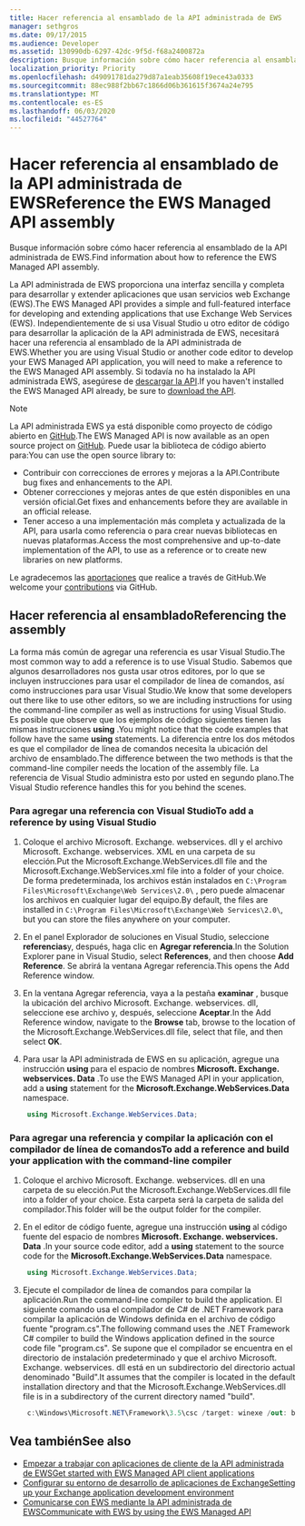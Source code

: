 ```yaml
---
title: Hacer referencia al ensamblado de la API administrada de EWS
manager: sethgros
ms.date: 09/17/2015
ms.audience: Developer
ms.assetid: 130990db-6297-42dc-9f5d-f68a2400872a
description: Busque información sobre cómo hacer referencia al ensamblado de la API administrada de EWS.
localization_priority: Priority
ms.openlocfilehash: d49091781da279d87a1eab35608f19ece43a0333
ms.sourcegitcommit: 88ec988f2bb67c1866d06b361615f3674a24e795
ms.translationtype: MT
ms.contentlocale: es-ES
ms.lasthandoff: 06/03/2020
ms.locfileid: "44527764"
---
```

# <a name="reference-the-ews-managed-api-assembly"></a><span data-ttu-id="68ed8-103">Hacer referencia al ensamblado de la API administrada de EWS</span><span class="sxs-lookup"><span data-stu-id="68ed8-103">Reference the EWS Managed API assembly</span></span>

<span data-ttu-id="68ed8-104">Busque información sobre cómo hacer referencia al ensamblado de la API administrada de EWS.</span><span class="sxs-lookup"><span data-stu-id="68ed8-104">Find information about how to reference the EWS Managed API assembly.</span></span>
  
<span data-ttu-id="68ed8-105">La API administrada de EWS proporciona una interfaz sencilla y completa para desarrollar y extender aplicaciones que usan servicios web Exchange (EWS).</span><span class="sxs-lookup"><span data-stu-id="68ed8-105">The EWS Managed API provides a simple and full-featured interface for developing and extending applications that use Exchange Web Services (EWS).</span></span> <span data-ttu-id="68ed8-106">Independientemente de si usa Visual Studio u otro editor de código para desarrollar la aplicación de la API administrada de EWS, necesitará hacer una referencia al ensamblado de la API administrada de EWS.</span><span class="sxs-lookup"><span data-stu-id="68ed8-106">Whether you are using Visual Studio or another code editor to develop your EWS Managed API application, you will need to make a reference to the EWS Managed API assembly.</span></span> <span data-ttu-id="68ed8-107">Si todavía no ha instalado la API administrada EWS, asegúrese de [descargar la API](https://aka.ms/ews-managed-api-readme).</span><span class="sxs-lookup"><span data-stu-id="68ed8-107">If you haven't installed the EWS Managed API already, be sure to [download the API](https://aka.ms/ews-managed-api-readme).</span></span>
  
> [!NOTE]
> <span data-ttu-id="68ed8-108">La API administrada EWS ya está disponible como proyecto de código abierto en [GitHub](https://github.com/officedev/ews-managed-api).</span><span class="sxs-lookup"><span data-stu-id="68ed8-108">The EWS Managed API is now available as an open source project on [GitHub](https://github.com/officedev/ews-managed-api).</span></span> <span data-ttu-id="68ed8-109">Puede usar la biblioteca de código abierto para:</span><span class="sxs-lookup"><span data-stu-id="68ed8-109">You can use the open source library to:</span></span> 
> - <span data-ttu-id="68ed8-110">Contribuir con correcciones de errores y mejoras a la API.</span><span class="sxs-lookup"><span data-stu-id="68ed8-110">Contribute bug fixes and enhancements to the API.</span></span> 
> - <span data-ttu-id="68ed8-111">Obtener correcciones y mejoras antes de que estén disponibles en una versión oficial.</span><span class="sxs-lookup"><span data-stu-id="68ed8-111">Get fixes and enhancements before they are available in an official release.</span></span> 
> - <span data-ttu-id="68ed8-112">Tener acceso a una implementación más completa y actualizada de la API, para usarla como referencia o para crear nuevas bibliotecas en nuevas plataformas.</span><span class="sxs-lookup"><span data-stu-id="68ed8-112">Access the most comprehensive and up-to-date implementation of the API, to use as a reference or to create new libraries on new platforms.</span></span>
> 
>  <span data-ttu-id="68ed8-113">Le agradecemos las [aportaciones](https://github.com/OfficeDev/ews-managed-api/blob/master/CONTRIBUTING.md) que realice a través de GitHub.</span><span class="sxs-lookup"><span data-stu-id="68ed8-113">We welcome your [contributions](https://github.com/OfficeDev/ews-managed-api/blob/master/CONTRIBUTING.md) via GitHub.</span></span> 
  
## <a name="referencing-the-assembly"></a><span data-ttu-id="68ed8-114">Hacer referencia al ensamblado</span><span class="sxs-lookup"><span data-stu-id="68ed8-114">Referencing the assembly</span></span>

<span data-ttu-id="68ed8-115">La forma más común de agregar una referencia es usar Visual Studio.</span><span class="sxs-lookup"><span data-stu-id="68ed8-115">The most common way to add a reference is to use Visual Studio.</span></span> <span data-ttu-id="68ed8-116">Sabemos que algunos desarrolladores nos gusta usar otros editores, por lo que se incluyen instrucciones para usar el compilador de línea de comandos, así como instrucciones para usar Visual Studio.</span><span class="sxs-lookup"><span data-stu-id="68ed8-116">We know that some developers out there like to use other editors, so we are including instructions for using the command-line compiler as well as instructions for using Visual Studio.</span></span> <span data-ttu-id="68ed8-117">Es posible que observe que los ejemplos de código siguientes tienen las mismas instrucciones **using** .</span><span class="sxs-lookup"><span data-stu-id="68ed8-117">You might notice that the code examples that follow have the same **using** statements.</span></span> <span data-ttu-id="68ed8-118">La diferencia entre los dos métodos es que el compilador de línea de comandos necesita la ubicación del archivo de ensamblado.</span><span class="sxs-lookup"><span data-stu-id="68ed8-118">The difference between the two methods is that the command-line compiler needs the location of the assembly file.</span></span> <span data-ttu-id="68ed8-119">La referencia de Visual Studio administra esto por usted en segundo plano.</span><span class="sxs-lookup"><span data-stu-id="68ed8-119">The Visual Studio reference handles this for you behind the scenes.</span></span> 
  
### <a name="to-add-a-reference-by-using-visual-studio"></a><span data-ttu-id="68ed8-120">Para agregar una referencia con Visual Studio</span><span class="sxs-lookup"><span data-stu-id="68ed8-120">To add a reference by using Visual Studio</span></span>

1. <span data-ttu-id="68ed8-121">Coloque el archivo Microsoft. Exchange. webservices. dll y el archivo Microsoft. Exchange. webservices. XML en una carpeta de su elección.</span><span class="sxs-lookup"><span data-stu-id="68ed8-121">Put the Microsoft.Exchange.WebServices.dll file and the Microsoft.Exchange.WebServices.xml file into a folder of your choice.</span></span> <span data-ttu-id="68ed8-122">De forma predeterminada, los archivos están instalados en `C:\Program Files\Microsoft\Exchange\Web Services\2.0\` , pero puede almacenar los archivos en cualquier lugar del equipo.</span><span class="sxs-lookup"><span data-stu-id="68ed8-122">By default, the files are installed in  `C:\Program Files\Microsoft\Exchange\Web Services\2.0\`, but you can store the files anywhere on your computer.</span></span>
    
2. <span data-ttu-id="68ed8-123">En el panel Explorador de soluciones en Visual Studio, seleccione **referencias**y, después, haga clic en **Agregar referencia**.</span><span class="sxs-lookup"><span data-stu-id="68ed8-123">In the Solution Explorer pane in Visual Studio, select **References**, and then choose **Add Reference**.</span></span> <span data-ttu-id="68ed8-124">Se abrirá la ventana Agregar referencia.</span><span class="sxs-lookup"><span data-stu-id="68ed8-124">This opens the Add Reference window.</span></span>
    
3. <span data-ttu-id="68ed8-125">En la ventana Agregar referencia, vaya a la pestaña **examinar** , busque la ubicación del archivo Microsoft. Exchange. webservices. dll, seleccione ese archivo y, después, seleccione **Aceptar**.</span><span class="sxs-lookup"><span data-stu-id="68ed8-125">In the Add Reference window, navigate to the **Browse** tab, browse to the location of the Microsoft.Exchange.WebServices.dll file, select that file, and then select **OK**.</span></span> 
    
4. <span data-ttu-id="68ed8-126">Para usar la API administrada de EWS en su aplicación, agregue una instrucción **using** para el espacio de nombres **Microsoft. Exchange. webservices. Data** .</span><span class="sxs-lookup"><span data-stu-id="68ed8-126">To use the EWS Managed API in your application, add a **using** statement for the **Microsoft.Exchange.WebServices.Data** namespace.</span></span> 
    
   ```cs
    using Microsoft.Exchange.WebServices.Data;
   ```

### <a name="to-add-a-reference-and-build-your-application-with-the-command-line-compiler"></a><span data-ttu-id="68ed8-127">Para agregar una referencia y compilar la aplicación con el compilador de línea de comandos</span><span class="sxs-lookup"><span data-stu-id="68ed8-127">To add a reference and build your application with the command-line compiler</span></span>

1. <span data-ttu-id="68ed8-128">Coloque el archivo Microsoft. Exchange. webservices. dll en una carpeta de su elección.</span><span class="sxs-lookup"><span data-stu-id="68ed8-128">Put the Microsoft.Exchange.WebServices.dll file into a folder of your choice.</span></span> <span data-ttu-id="68ed8-129">Esta carpeta será la carpeta de salida del compilador.</span><span class="sxs-lookup"><span data-stu-id="68ed8-129">This folder will be the output folder for the compiler.</span></span>
    
2. <span data-ttu-id="68ed8-130">En el editor de código fuente, agregue una instrucción **using** al código fuente del espacio de nombres **Microsoft. Exchange. webservices. Data** .</span><span class="sxs-lookup"><span data-stu-id="68ed8-130">In your source code editor, add a **using** statement to the source code for the **Microsoft.Exchange.WebServices.Data** namespace.</span></span> 
    
   ```cs
    using Microsoft.Exchange.WebServices.Data;
   ```

3. <span data-ttu-id="68ed8-131">Ejecute el compilador de línea de comandos para compilar la aplicación.</span><span class="sxs-lookup"><span data-stu-id="68ed8-131">Run the command-line compiler to build the application.</span></span> <span data-ttu-id="68ed8-132">El siguiente comando usa el compilador de C# de .NET Framework para compilar la aplicación de Windows definida en el archivo de código fuente "program.cs".</span><span class="sxs-lookup"><span data-stu-id="68ed8-132">The following command uses the .NET Framework C# compiler to build the Windows application defined in the source code file "program.cs".</span></span> <span data-ttu-id="68ed8-133">Se supone que el compilador se encuentra en el directorio de instalación predeterminado y que el archivo Microsoft. Exchange. webservices. dll está en un subdirectorio del directorio actual denominado "Build".</span><span class="sxs-lookup"><span data-stu-id="68ed8-133">It assumes that the compiler is located in the default installation directory and that the Microsoft.Exchange.WebServices.dll file is in a subdirectory of the current directory named "build".</span></span>
    
   ```cs
    c:\Windows\Microsoft.NET\Framework\3.5\csc /target: winexe /out: build\testApplication /reference: build\Microsoft.Exchange.WebServices.dll program.cs
   ```

## <a name="see-also"></a><span data-ttu-id="68ed8-134">Vea también</span><span class="sxs-lookup"><span data-stu-id="68ed8-134">See also</span></span>

- [<span data-ttu-id="68ed8-135">Empezar a trabajar con aplicaciones de cliente de la API administrada de EWS</span><span class="sxs-lookup"><span data-stu-id="68ed8-135">Get started with EWS Managed API client applications</span></span>](get-started-with-ews-managed-api-client-applications.md)    
- [<span data-ttu-id="68ed8-136">Configurar su entorno de desarrollo de aplicaciones de Exchange</span><span class="sxs-lookup"><span data-stu-id="68ed8-136">Setting up your Exchange application development environment</span></span>](setting-up-your-exchange-application-development-environment.md)   
- [<span data-ttu-id="68ed8-137">Comunicarse con EWS mediante la API administrada de EWS</span><span class="sxs-lookup"><span data-stu-id="68ed8-137">Communicate with EWS by using the EWS Managed API</span></span>](how-to-communicate-with-ews-by-using-the-ews-managed-api.md)
    

